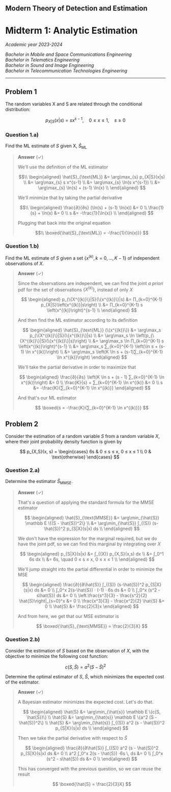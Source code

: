 ## Modern Theory of Detection and Estimation

# Midterm 1: Analytic Estimation

*Academic year 2023-2024*

*Bachelor in Mobile and Space Communications Engineering*  
*Bachelor in Telematics Engineering*  
*Bachelor in Sound and Image Engineering*  
*Bachelor in Telecommunication Technologies Engineering*  

---

## Problem 1

The random variables X and S are related through the conditional distribution:

$$
p_{X|S}(x|s) = s x^{s-1}, \quad 0 ≤ x ≤ 1, \quad s ≥ 0
$$

### Question 1.a)
Find the ML estimate of $S$ given X, $\hat{S}_{\text{ML}}$

> **Answer** ($✓$)
>
> We'll use the definition of the ML estimator
>
> $$\\
> \begin{aligned}
>     \hat{S}_{\text{ML}} &= \arg\max_{s} p_{X|S}(x|s) \\
>     &= \arg\max_{s} s x^{s-1} \\
>     &= \arg\max_{s} \ln(s x^{s-1}) \\
>     &= \arg\max_{s} \ln(s) + (s-1) \ln(x) \\
> \end{aligned}
> $$
>
> We'll minimize that by taking the partial derivative
>
> $$\\
> \begin{aligned}
>     \frac{∂}{∂s} (\ln(s) + (s-1) \ln(x)) &= 0 \\
>     \frac{1}{s} + \ln(x) &= 0 \\
>     s &= -\frac{1}{\ln(x)} \\
> \end{aligned}
> $$
>
> Plugging that back into the original equation
>
> $$\\
> \boxed{\hat{S}_{\text{ML}} = -\frac{1}{\ln(x)}}
> $$

### Question 1.b)

Find the ML estimate of $S$ given a set $\left\{x^{(k)}, k=0, … , K−1\right\}$ of independent
observations of $X$.

> **Answer**  ($✓$)
>
> Since the observations are independent, we can find the joint *a priori* pdf for the set of
> observations $\{X^{(k)}\}$, instead of only $X$
>
> $$
> \begin{aligned}
>     p_{\{X^{(k)}\}|S}(\{x^{(k)}\}|s) &= ∏_{k=0}^{K-1} p_{X|S}\left(x^{(k)}|s\right) \\
>     &= ∏_{k=0}^{K-1} s \left(x^{(k)}\right)^{s-1} \\
> \end{aligned}
> $$
>
> And then find the ML estimator according to its definition
>
> $$
> \begin{aligned}
>     \hat{S}_{\text{ML}} (\{x^{(k)}\}) &= \arg\max_s p_{\{X^{(k)}\}|S}(\{x^{(k)}\}|s) \\
>     &= \arg\max_s \ln \left(p_{\{X^{(k)}\}|S}(\{x^{(k)}\}|s)\right) \\
>     &= \arg\max_s \ln ∏_{k=0}^{K-1} s \left(x^{(k)}\right)^{s-1} \\
>     &= \arg\max_s ∑_{k=0}^{K-1} \left(\ln s + (s-1) \ln x^{(k)}\right) \\
>     &= \arg\max_s \left(K \ln s + (s-1)∑_{k=0}^{K-1}  \ln x^{(k)}\right)
> \end{aligned}
> $$
>
> We'll take the partial derivative in order to maximize that
>
> $$
> \begin{aligned}
>     \frac{∂}{∂s} \left(K \ln s + (s - 1) ∑_{k=0}^{K-1} \ln x^{(k)}\right) &= 0 \\
>     \frac{K}{s} + ∑_{k=0}^{K-1} \ln x^{(k)} &= 0 \\
>     s &= -\frac{K}{∑_{k=0}^{K-1} \ln x^{(k)}}
> \end{aligned}
> $$
>
> And that's our ML estimator
>
> $$
> \boxed{s = -\frac{K}{∑_{k=0}^{K-1} \ln x^{(k)}}}
> $$

## Problem 2

Consider the estimation of a random variable $S$ from a random variable $X$, where their joint
probability density function is given by

$$
p_{X,S}(x, s) = \begin{cases}
    6s & 0 ≤ s ≤ x, 0 ≤ x ≤ 1 \\
    0 & \text{otherwise}
\end{cases}
$$

### Question 2.a)
Determine the estimator $\hat{S}_{\text{MMSE}}$.

> **Answer**  ($✓$)
>
> That's a question of applying the standard formula for the MMSE estimator
>
> $$
> \begin{aligned}
>     \hat{S}_{\text{MMSE}} &= \arg\min_{\hat{S}} \mathbb E \{(S - \hat{S})^2\} \\
>     &= \arg\min_{\hat{S}} ∫_{(S)} (s-\hat{S})^2 p_{S|X}(s|x) ds \\
> \end{aligned}
> $$
>
> We don't have the expression for the marginal required, but we do have the joint pdf, so we can
> find this marginal by integrating over $X$
>
> $$
> \begin{aligned}
>     p_{S|X}(s|x) &= ∫_{(X)} p_{X,S}(x,s) dx \\
>     &= ∫_0^1 6s dx \\
>     &= 6s, \quad 0 ≤ s ≤ x, 0 ≤ x ≤ 1 \\
> \end{aligned}
> $$
>
> We'll jump straight into the partial differential in order to minimize the MSE
>
> $$
> \begin{aligned}
>     \frac{∂}{∂\hat{S}} ∫_{(S)} (s-\hat{S})^2 p_{S|X}(s|x) ds &= 0 \\
>     ∫_0^x 2(s-\hat{S}) ⋅ (-1) ⋅ 6s ds &= 0 \\
>     ∫_0^x (s^2 - s\hat{S}) ds &= 0 \\
>     \left.\frac{s^3}{3} - \frac{s^2}{2} \hat{S}\right|_{s=0}^x &= 0 \\
>     \frac{x^3}{3} - \frac{x^2}{2} \hat{S} &= 0 \\
>     \hat{S} &= \frac{2}{3}x
> \end{aligned}
> $$
>
> And from here, we get that our MSE estimator is
>
> $$
> \boxed{\hat{S}_{\text{MMSE}} = \frac{2}{3}X}
> $$

### Question 2.b)
Consider the estimation of $S$ based on the observation of $X$, with the objective to minimize the
following cost function:

$$
c(S, \hat{S}) = a^2 (S - \hat{S})^2
$$

Determine the optimal estimator of $S$, $\hat{S}$, which minimizes the expected cost of the
estimator.

> **Answer**  ($✓$)
>
> A Bayesian estimator minimizes the expected cost. Let's do that.
>
> $$
> \begin{aligned}
>     \hat{S} &= \arg\min_{\hat{s}} \mathbb E \{c(S, \hat{S})\} \\
>     \hat{S} &= \arg\min_{\hat{s}} \mathbb E \{a^2 (S - \hat{S})^2\} \\
>     \hat{S} &= \arg\min_{\hat{s}} ∫_{(S)} a^2 (s - \hat{S})^2 p_{S|X}(s|x) ds \\
> \end{aligned}
> $$
>
> Then we take the partial derivative with respect to $\hat{S}$
>
> $$
> \begin{aligned}
>     \frac{∂}{∂\hat{S}} ∫_{(S)} a^2 (s - \hat{S})^2 p_{S|X}(s|x) ds &= 0 \\
>     a^2 ∫_0^x 2(s - \hat{S}) ⋅6s \, ds &= 0 \\
>     ∫_0^x (s^2 - s\hat{S}) ds &= 0 \\
> \end{aligned}
> $$
>
> This has converged with the previous question, so we can reuse the result
>
> $$
> \boxed{\hat{S} = \frac{2}{3}X}
> $$
